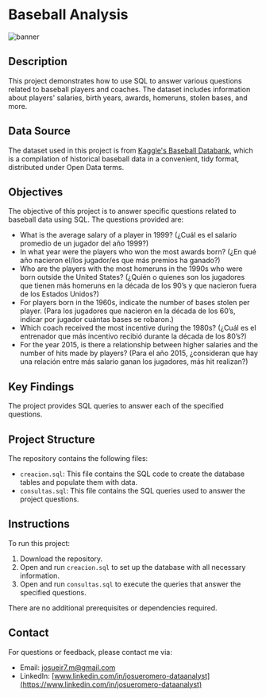 # Baseball Analysis

![banner](Baseball.jpg)

## Description

This project demonstrates how to use SQL to answer various questions related to baseball players and coaches. The dataset includes information about players' salaries, birth years, awards, homeruns, stolen bases, and more.

## Data Source

The dataset used in this project is from [Kaggle's Baseball Databank](https://www.kaggle.com/datasets/open-source-sports/baseball-databank/data?select=AwardsSharePlayers.csv), which is a compilation of historical baseball data in a convenient, tidy format, distributed under Open Data terms.

## Objectives

The objective of this project is to answer specific questions related to baseball data using SQL. The questions provided are:

- What is the average salary of a player in 1999? (¿Cuál es el salario promedio de un jugador del año 1999?)
- In what year were the players who won the most awards born? (¿En qué año nacieron el/los jugador/es que más premios ha ganado?)
- Who are the players with the most homeruns in the 1990s who were born outside the United States? (¿Quién o quienes son los jugadores que tienen más homeruns en la década de los 90’s y que nacieron fuera de los Estados Unidos?)
- For players born in the 1960s, indicate the number of bases stolen per player. (Para los jugadores que nacieron en la década de los 60’s, indicar por jugador cuántas bases se robaron.)
- Which coach received the most incentive during the 1980s? (¿Cuál es el entrenador que más incentivo recibió durante la década de los 80’s?)
- For the year 2015, is there a relationship between higher salaries and the number of hits made by players? (Para el año 2015, ¿consideran que hay una relación entre más salario ganan los jugadores, más hit realizan?)

## Key Findings

The project provides SQL queries to answer each of the specified questions.

## Project Structure

The repository contains the following files:

- `creacion.sql`: This file contains the SQL code to create the database tables and populate them with data.
- `consultas.sql`: This file contains the SQL queries used to answer the project questions.

## Instructions

To run this project:

1. Download the repository.
2. Open and run `creacion.sql` to set up the database with all necessary information.
3. Open and run `consultas.sql` to execute the queries that answer the specified questions.

There are no additional prerequisites or dependencies required.

## Contact

For questions or feedback, please contact me via:

- Email: [josuejr7.m@gmail.com](mailto:josuejr7.m@gmail.com)
- LinkedIn: [www.linkedin.com/in/josueromero-dataanalyst](https://www.linkedin.com/in/josueromero-dataanalyst)
